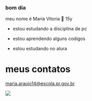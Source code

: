 ### bom dia
meu nome é Maria Vitoria 🤠
15y

- estou estudando a disciplina de pc

- estou aprendendo alguns codigos

- estou estudando no alura

# meus contatos
maria.araujo14@escola.pr.gov.br




![](https://media.tenor.com/tnIqS-Rkhq4AAAAC/geto-jjk.gif)


